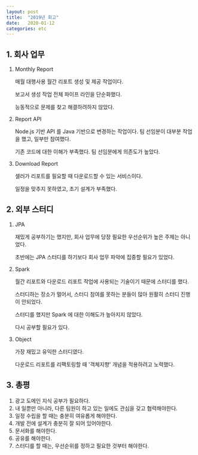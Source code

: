 ```yaml
---
layout: post
title:  "2019년 회고"
date:   2020-01-12
categories: etc
---
```


## 1. 회사 업무

1. Monthly Report

   매월 대행사용 월간 리포트 생성 및 제공 작업이다.

   보고서 생성 작업 전체 파이프 라인을 단순화했다.

   능동적으로 문제를 찾고 해결하려하지 않았다. 

2. Report API

   Node.js 기반 API 를  Java 기반으로 변경하는 작업이다. 팀 선임분이 대부분 작업을 했고, 일부만 참여했다.

   기존 코드에 대한 이해가 부족했다. 팀 선임분에게 의존도가 높았다.

3. Download Report

   셀러가 리포트를 필요할 때 다운로드할 수 있는 서비스이다.

   일정을 맞추지 못하였고, 초기 설계가 부족했다.

## 2. 외부 스터디

1. JPA

   재밌게 공부하기는 했지만, 회사 업무에 당장 필요한 우선순위가 높은 주제는 아니었다.

   초반에는 JPA 스터디를 하기보다 회사 업무 파악에 집중할 필요가 있었다.

2. Spark

   월간 리포트와 다운로드 리포트 작업에 사용되는 기술이기 때문에 스터디를 했다.

   스터디하는 장소가 멀어서, 스터디 참여를 못하는 분들이 많아 원활히 스터디 진행이 안되었다.

   스터디를 했지만 Spark 에 대한 이해도가 높아지지 않았다.

   다시 공부할 필요가 있다.

3. Object

   가장 재밌고 유익한 스터디였다.

   다운로드 리포트를 리팩토링할 때 '객체지향' 개념을 적용하려고 노력했다.

## 3. 총평

1. 광고 도메인 지식 공부가 필요하다.
2. 내 일뿐만 아니라, 다른 팀원이 하고 있는 일에도 관심을 갖고 협력해야한다.
3. 일정 수립을 할 때는 충분히 여유롭게 해야한다.
4. 개발 전에 설계가 충분히 잘 되어 있어야한다.
5. 문서화를 해야한다.
6. 공유를 해야한다.
7. 스터디를 할 때는, 우선순위를 정하고 필요한 것부터 해야한다.